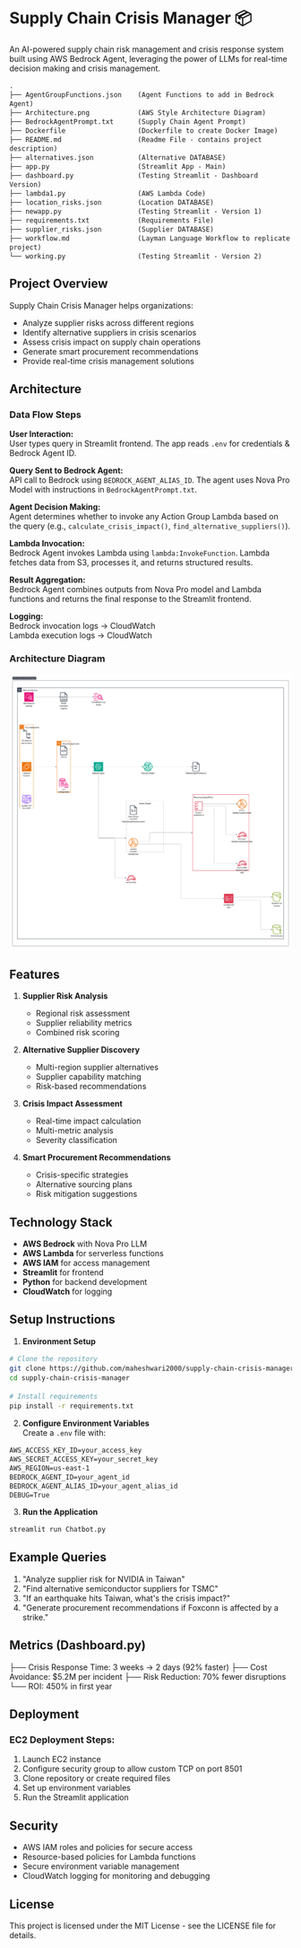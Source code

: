 # Supply Chain Crisis Manager 📦

An AI-powered supply chain risk management and crisis response system built using AWS Bedrock Agent, leveraging the power of LLMs for real-time decision making and crisis management.

```
.
├── AgentGroupFunctions.json    (Agent Functions to add in Bedrock Agent)
├── Architecture.png            (AWS Style Architecture Diagram)
├── BedrockAgentPrompt.txt      (Supply Chain Agent Prompt)
├── Dockerfile                  (Dockerfile to create Docker Image)
├── README.md                   (Readme File - contains project description)
├── alternatives.json           (Alternative DATABASE)
├── app.py                      (Streamlit App - Main)
├── dashboard.py                (Testing Streamlit - Dashboard Version)
├── lambda1.py                  (AWS Lambda Code)
├── location_risks.json         (Location DATABASE)
├── newapp.py                   (Testing Streamlit - Version 1)
├── requirements.txt            (Requirements File)
├── supplier_risks.json         (Supplier DATABASE)
├── workflow.md                 (Layman Language Workflow to replicate project)
└── working.py                  (Testing Streamlit - Version 2)
```

## Project Overview

Supply Chain Crisis Manager helps organizations:
- Analyze supplier risks across different regions
- Identify alternative suppliers in crisis scenarios
- Assess crisis impact on supply chain operations
- Generate smart procurement recommendations
- Provide real-time crisis management solutions

## Architecture

### Data Flow Steps

**User Interaction:**  
User types query in Streamlit frontend. The app reads `.env` for credentials & Bedrock Agent ID.

**Query Sent to Bedrock Agent:**  
API call to Bedrock using `BEDROCK_AGENT_ALIAS_ID`. The agent uses Nova Pro Model with instructions in `BedrockAgentPrompt.txt`.

**Agent Decision Making:**  
Agent determines whether to invoke any Action Group Lambda based on the query (e.g., `calculate_crisis_impact()`, `find_alternative_suppliers()`).

**Lambda Invocation:**  
Bedrock Agent invokes Lambda using `lambda:InvokeFunction`. Lambda fetches data from S3, processes it, and returns structured results.

**Result Aggregation:**  
Bedrock Agent combines outputs from Nova Pro model and Lambda functions and returns the final response to the Streamlit frontend.

**Logging:**  
Bedrock invocation logs → CloudWatch  
Lambda execution logs → CloudWatch

### Architecture Diagram
![alt text](Architecture.png)


## Features

1. **Supplier Risk Analysis**
   - Regional risk assessment
   - Supplier reliability metrics
   - Combined risk scoring

2. **Alternative Supplier Discovery**
   - Multi-region supplier alternatives
   - Supplier capability matching
   - Risk-based recommendations

3. **Crisis Impact Assessment**
   - Real-time impact calculation
   - Multi-metric analysis
   - Severity classification

4. **Smart Procurement Recommendations**
   - Crisis-specific strategies
   - Alternative sourcing plans
   - Risk mitigation suggestions

## Technology Stack

- **AWS Bedrock** with Nova Pro LLM
- **AWS Lambda** for serverless functions
- **AWS IAM** for access management
- **Streamlit** for frontend
- **Python** for backend development
- **CloudWatch** for logging

## Setup Instructions

1. **Environment Setup**
```bash
# Clone the repository
git clone https://github.com/maheshwari2000/supply-chain-crisis-manager.git
cd supply-chain-crisis-manager

# Install requirements
pip install -r requirements.txt
```

2. **Configure Environment Variables**  
Create a `.env` file with:
```
AWS_ACCESS_KEY_ID=your_access_key
AWS_SECRET_ACCESS_KEY=your_secret_key
AWS_REGION=us-east-1
BEDROCK_AGENT_ID=your_agent_id
BEDROCK_AGENT_ALIAS_ID=your_agent_alias_id
DEBUG=True
```

3. **Run the Application**
```bash
streamlit run Chatbot.py
```

## Example Queries

1. "Analyze supplier risk for NVIDIA in Taiwan"  
2. "Find alternative semiconductor suppliers for TSMC"  
3. "If an earthquake hits Taiwan, what's the crisis impact?"  
4. "Generate procurement recommendations if Foxconn is affected by a strike."

## Metrics (Dashboard.py)
├── Crisis Response Time: 3 weeks -> 2 days (92% faster)
├── Cost Avoidance: $5.2M per incident
├── Risk Reduction: 70% fewer disruptions
└── ROI: 450% in first year

## Deployment

### EC2 Deployment Steps:
1. Launch EC2 instance  
2. Configure security group to allow custom TCP on port 8501  
3. Clone repository or create required files  
4. Set up environment variables  
5. Run the Streamlit application

## Security

- AWS IAM roles and policies for secure access  
- Resource-based policies for Lambda functions  
- Secure environment variable management  
- CloudWatch logging for monitoring and debugging

## License

This project is licensed under the MIT License - see the LICENSE file for details.
